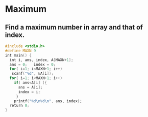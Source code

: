 # Maximum
## Find a maximum number in array and that of index.
```c
#include <stdio.h>
#define MAXN 9
int main() {   
  int i, ans, index, A[MAXN+1];   
  ans = 0;   index = 0;   
  for( i=1; i<MAXN+1; i++)     
   scanf("%d", &A[i]);   
  for( i=1; i<MAXN+1; i++)     
    if( ans<A[i] ){  
      ans = A[i];      
      index = i;     
     }   
    printf("%d\n%d\n", ans, index);   
  return 0; 
}
```
